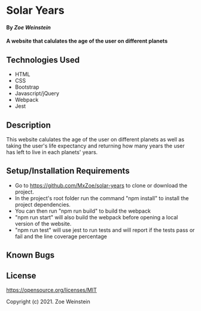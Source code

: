 # Solar Years

#### By _**Zoe Weinstein**_

#### A website that calulates the age of the user on different planets

## Technologies Used

* HTML
* CSS
* Bootstrap
* Javascript/jQuery
* Webpack
* Jest

## Description

This website calulates the age of the user on different planets as well as taking the user's life expectancy and returning how many years the user has left to live in each planets' years.

## Setup/Installation Requirements

* Go to https://github.com/MxZoe/solar-years to clone or download the project. 
* In the project's root folder run the command "npm install" to install the project dependencies.
* You can then run "npm run build" to build the webpack
* "npm run start" will also build the webpack before opening a local version of the website.
* "npm run test" will use jest to run tests and will report if the tests pass or fail and the line coverage percentage

## Known Bugs


## License

https://opensource.org/licenses/MIT

Copyright (c) 2021. Zoe Weinstein




